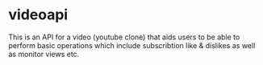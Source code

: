 # videoapi
This is an API for a video (youtube clone) that aids users to be able to perform basic operations which include subscribtion like & dislikes as well as monitor views etc.
